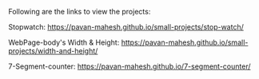 Following are the links to view the projects:

Stopwatch: https://pavan-mahesh.github.io/small-projects/stop-watch/

WebPage-body's Width & Height:
https://pavan-mahesh.github.io/small-projects/width-and-height/

7-Segment-counter:
https://pavan-mahesh.github.io/7-segment-counter/
